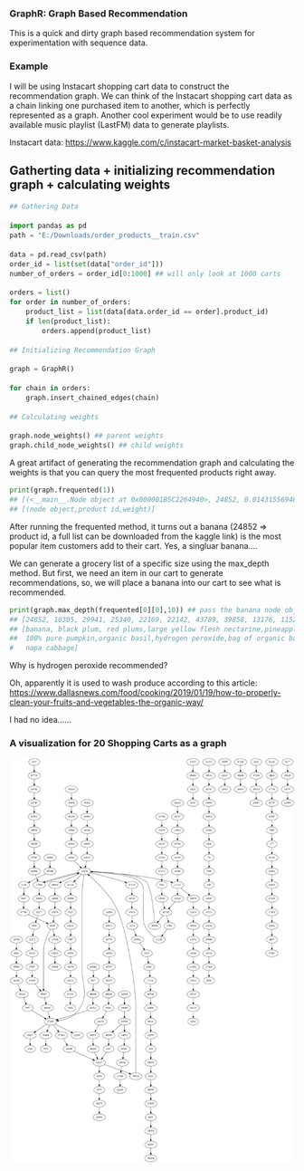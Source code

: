 ### GraphR: Graph Based Recommendation
This is a quick and dirty graph based recommendation system for experimentation with sequence data.

### Example
I will be using Instacart shopping cart data  to construct the recommendation graph. We can think
of the Instacart shopping cart data as a chain linking one purchased item to another, which is 
perfectly represented as a graph. Another cool experiment would be to use readily available music playlist (LastFM) data to generate playlists. 

Instacart data: https://www.kaggle.com/c/instacart-market-basket-analysis

## Gatherting data + initializing recommendation graph + calculating weights 
```python
## Gathering Data 

import pandas as pd 
path = "E:/Downloads/order_products__train.csv"

data = pd.read_csv(path)
order_id = list(set(data["order_id"]))
number_of_orders = order_id[0:1000] ## will only look at 1000 carts

orders = list()
for order in number_of_orders:
    product_list = list(data[data.order_id == order].product_id)
    if len(product_list):
        orders.append(product_list)
    
## Initializing Recommendation Graph

graph = GraphR()

for chain in orders:
    graph.insert_chained_edges(chain)

## Calculating weights

graph.node_weights() ## parent weights
graph.child_node_weights() ## child weights
```
A great artifact of generating the recommendation graph and calculating the weights is that you can query the most frequented products right away. 

```python
print(graph.frequented(1))
## [(<__main__.Node object at 0x000001B5C2264940>, 24852, 0.01431556948798328)]
## [(node object,product id,weight)]
```
After running the frequented method, it turns out a banana (24852 => product id, a full list can be downloaded from the kaggle link) is the most popular item customers add to their cart. Yes, a singluar banana....

We can generate a grocery list of a specific size using the max_depth method. But first, we need an
item in our cart to generate recommendations, so, we will place a banana into our cart to see what is recommended. 

```python 
print(graph.max_depth(frequented[0][0],10)) ## pass the banana node object 
## [24852, 10305, 29941, 25340, 22169, 22142, 43789, 39858, 13176, 11526]
## [banana, black plum, red plums,large yellow flesh nectarine,pineapple slices,
##  100% pure pumpkin,organic basil,hydrogen peroxide,bag of organic bananas,
#   napa cabbage]
```
Why is hydrogen peroxide recommended?

Oh, apparently it is used to wash produce according to this article: https://www.dallasnews.com/food/cooking/2019/01/19/how-to-properly-clean-your-fruits-and-vegetables-the-organic-way/

I had no idea......

### A visualization for 20 Shopping Carts as a graph

![20_cart_graph](https://github.com/estepmax/graphr/blob/master/screenshots/20_Cart_Graph.png)